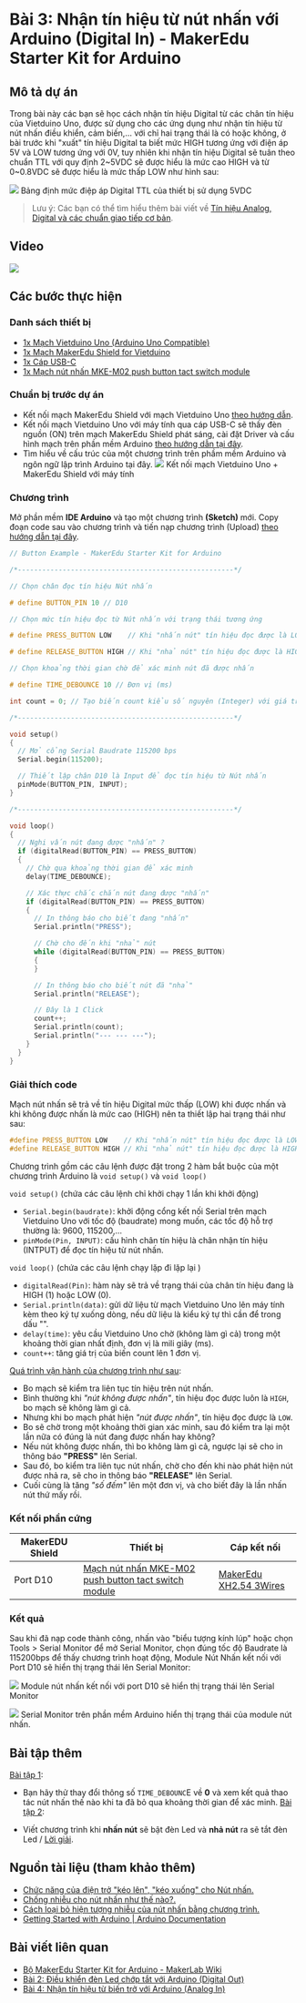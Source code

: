 # Bài 3: Nhận tín hiệu từ nút nhấn với Arduino (Digital In) - MakerEdu Starter Kit for Arduino

## Mô tả dự án

Trong bài này các bạn sẽ học cách nhận tín hiệu Digital từ các chân tín hiệu của Vietduino Uno, được sử dụng cho các ứng dụng như nhận tín hiệu từ nút nhấn điều khiển, cảm biến,... với chỉ hai trạng thái là có hoặc không, ở bài trước khi "xuất" tín hiệu Digital ta biết mức HIGH tương ứng với điện áp 5V và LOW tương ứng với 0V, tuy nhiên khi nhận tín hiệu Digital sẽ tuân theo chuẩn TTL với quy định 2~5VDC sẽ được hiểu là mức cao HIGH và từ 0~0.8VDC sẽ được hiểu là mức thấp LOW như hình sau:

![](/ex/less03/image/01_518d5681ce395f1e11000000.jpg)
Bảng định mức điệp áp Digital TTL của thiết bị sử dụng 5VDC

> Lưu ý:
Các bạn có thể tìm hiểu thêm bài viết về [Tín hiệu Analog, Digital và các chuẩn giao tiếp cơ bản](/ex/less02/A_D_signal_and_interface/README.md).

## Video

[![](/ex/less03/image/02_video_less03.png)](https://youtu.be/DjCQR_YDwZo)

## Các bước thực hiện

### Danh sách thiết bị

- [1x Mạch Vietduino Uno (Arduino Uno Compatible)](https://makerlab.vn/vuno)
- [1x Mạch MakerEdu Shield for Vietduino](https://makerlab.vn/vietduinosd)
- [1x Cáp USB-C](https://hshop.vn/cap-usb-type-c)
- [1x Mạch nút nhấn MKE-M02 push button tact switch module](https://makerlab.vn/mkem02)

### Chuẩn bị trước dự án

- Kết nối mạch MakerEdu Shield với mạch Vietduino Uno [theo hướng dẫn](https://makerlab.vn/vietduinosd).
- Kết nối mạch Vietduino Uno với máy tính qua cáp USB-C sẽ thấy đèn nguồn (ON) trên mạch MakerEdu Shield phát sáng, cài đặt Driver và cấu hình mạch trên phần mềm Arduino [theo hướng dẫn tại đây](https://makerlab.vn/vuno).
- Tìm hiểu về cấu trúc của một chương trình trên phầm mềm Arduino và ngôn ngữ lập trình Arduino tại đây.
![](/ex/less03/image/03_1050px-connect_uno_and_shield_to_computer.jpg)
Kết nối mạch Vietduino Uno + MakerEdu Shield với máy tính

### Chương trình

Mở phần mềm **IDE Arduino** và tạo một chương trình **(Sketch)** mới.
Copy đoạn code sau vào chương trình và tiến nạp chương trình (Upload) [theo hướng dẫn tại đây](https://makerlab.vn/vuno).

```ino
// Button Example - MakerEdu Starter Kit for Arduino

/*-----------------------------------------------------*/

// Chọn chân đọc tín hiệu Nút nhấn

# define BUTTON_PIN 10 // D10

// Chọn mức tín hiệu đọc từ Nút nhấn với trạng thái tương ứng

# define PRESS_BUTTON LOW    // Khi "nhấn nút" tín hiệu đọc được là LOW

# define RELEASE_BUTTON HIGH // Khi "nhả nút" tín hiệu đọc được là HIGH

// Chọn khoảng thời gian chờ để xác minh nút đã được nhấn

# define TIME_DEBOUNCE 10 // Đơn vị (ms)

int count = 0; // Tạo biến count kiểu số nguyên (Integer) với giá trị 0

/*-----------------------------------------------------*/

void setup()
{
  // Mở cổng Serial Baudrate 115200 bps
  Serial.begin(115200);

  // Thiết lập chân D10 là Input để đọc tín hiệu từ Nút nhấn
  pinMode(BUTTON_PIN, INPUT);
}

/*-----------------------------------------------------*/

void loop()
{
  // Nghi vấn nút đang được "nhấn" ?
  if (digitalRead(BUTTON_PIN) == PRESS_BUTTON)
  {
    // Chờ qua khoảng thời gian để xác minh
    delay(TIME_DEBOUNCE);

    // Xác thực chắc chắn nút đang được "nhấn"
    if (digitalRead(BUTTON_PIN) == PRESS_BUTTON)
    {
      // In thông báo cho biết đang "nhấn"
      Serial.println("PRESS");

      // Chờ cho đến khi "nhả" nút
      while (digitalRead(BUTTON_PIN) == PRESS_BUTTON)
      {
      }

      // In thông báo cho biết nút đã "nhả"
      Serial.println("RELEASE");

      // Đây là 1 Click
      count++;
      Serial.println(count);
      Serial.println("--- --- ---");
    }
  }
}
```

### Giải thích code

Mạch nút nhấn sẽ trả về tín hiệu Digital mức thấp (LOW) khi được nhấn và khi không được nhấn là mức cao (HIGH) nên ta thiết lập hai trạng thái như sau:

```ino
#define PRESS_BUTTON LOW    // Khi "nhấn nút" tín hiệu đọc được là LOW
#define RELEASE_BUTTON HIGH // Khi "nhả nút" tín hiệu đọc được là HIGH
```

Chương trình gồm các câu lệnh được đặt trong 2 hàm bắt buộc của một chương trình Arduino là `void setup()` và `void loop()`  

`void setup()` (chứa các câu lệnh chỉ khởi chạy 1 lần khi khởi động)

- `Serial.begin(baudrate)`: khởi động cổng kết nối Serial trên mạch Vietduino Uno với tốc độ (baudrate) mong muốn, các tốc độ hỗ trợ thường là: 9600, 115200,...
- `pinMode(Pin, INPUT)`: cấu hình chân tín hiệu là chân nhận tín hiệu (INTPUT) để đọc tín hiệu từ nút nhấn.  

`void loop()` (chứa các câu lệnh chạy lặp đi lặp lại )

- `digitalRead(Pin)`: hàm này sẽ trả về trạng thái của chân tín hiệu đang là HIGH (1) hoặc LOW (0).
- `Serial.println(data)`: gửi dữ liệu từ mạch Vietduino Uno lên máy tính kèm theo ký tự xuống dòng, nếu dữ liệu là kiểu ký tự thì cần để trong dấu "".
- `delay(time)`: yêu cầu Vietduino Uno chờ (không làm gì cả) trong một khoảng thời gian nhất định, đơn vị là mili giây (ms).
- `count++`: tăng giá trị của biến count lên 1 đơn vị.  

<ins>Quá trình vận hành của chương trình như sau</ins>:

- Bo mạch sẽ kiểm tra liên tục tín hiệu trên nút nhấn.
- Bình thường khi *"nút không được nhấn"*, tín hiệu đọc được luôn là `HIGH`, bo mạch sẽ không làm gì cả.
- Nhưng khi bo mạch phát hiện *"nút được nhấn"*, tín hiệu đọc được là `LOW`.
- Bo sẽ chờ trong một khoảng thời gian xác minh, sau đó kiểm tra lại một lần nữa có đúng là nút đang được nhấn hay không?
- Nếu nút không được nhấn, thì bo không làm gì cả, ngược lại sẽ cho in thông báo **"PRESS"** lên Serial.
- Sau đó, bo kiểm tra liên tục nút nhấn, chờ cho đến khi nào phát hiện nút được nhả ra, sẽ cho in thông báo **"RELEASE"** lên Serial.
- Cuối cùng là tăng *"số đếm"* lên một đơn vị, và cho biết đây là lần nhấn nút thứ mấy rồi.

### Kết nối phần cứng

<table><thead>
  <tr>
    <th>MakerEDU Shield</th>
    <th>Thiết bị</th>
    <th>Cáp kết nối</th>
  </tr></thead>
<tbody>
  <tr>
    <td>Port D10</td>
    <td><a href="https://makerlab.vn/mkem02">Mạch nút nhấn MKE-M02 push button tact switch module</a></td>
    <td><a href="https://hshop.vn/cap-ket-noi-makeredu-xh2-54-3wires-20cm-cable">MakerEdu XH2.54 3Wires</td>
  </tr>
</tbody>
</table>

### Kết quả

Sau khi đã nạp code thành công, nhấn vào "biểu tượng kính lúp" hoặc chọn Tools > Serial Monitor để mở Serial Monitor, chọn đúng tốc độ Baudrate là 115200bps để thấy chương trình hoạt động, Module Nút Nhấn kết nối với Port D10 sẽ hiển thị trạng thái lên Serial Monitor:

![](/ex/less03/image/04_1050px-F72A75C3-EFEF-4195-BD82-ED4CB0F8CD2B_1_201_a.jpg)
Module nút nhấn kết nối với port D10 sẽ hiển thị trạng thái lên Serial Monitor

![](/ex/less03/image/05_1050px-Screenshot_2023-07-09_at_15.30.35.png)
Serial Monitor trên phần mềm Arduino hiển thị trạng thái của module nút nhấn.

## Bài tập thêm

<ins>Bài tập 1</ins>:

- Bạn hãy thử thay đổi thông số `TIME_DEBOUNC`E về **0** và xem kết quả thao tác nút nhấn thế nào khi ta đã bỏ qua khoảng thời gian để xác minh.
<ins>Bài tập 2</ins>:

- Viết chương trình khi **nhấn nút** sẽ bật đèn Led và **nhả nút** ra sẽ tắt đèn Led / [Lời giải](/solution/README.md).  

## Nguồn tài liệu (tham khảo thêm)

- [Chức năng của điện trở "kéo lên", "kéo xuống" cho Nút nhấn.](https://www.circuitbasics.com/pull-up-and-pull-down-resistors/)
- [Chống nhiễu cho nút nhấn như thế nào?.](https://www.youtube.com/watch?v=e1-kc04jSE4&ab_channel=TexasInstruments)
- [Cách loại bỏ hiện tượng nhiễu của nút nhấn bằng chương trình.](https://docs.arduino.cc/built-in-examples/digital/Debounce)
- [Getting Started with Arduino | Arduino Documentation](https://docs.arduino.cc/learn/starting-guide/getting-started-arduino)

## Bài viết liên quan

- [Bộ MakerEdu Starter Kit for Arduino - MakerLab Wiki](README.md)
- [Bài 2: Điều khiển đèn Led chớp tắt với Arduino (Digital Out)](ex\less02\README.md)
- [Bài 4: Nhận tín hiệu từ biến trở với Arduino (Analog In)](ex\less04\README.md)
